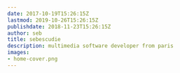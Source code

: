 ```yaml
---
date: 2017-10-19T15:26:15Z
lastmod: 2019-10-26T15:26:15Z
publishdate: 2018-11-23T15:26:15Z
author: seb
title: sebescudie
description: multimedia software developer from paris
images:
- home-cover.png
---
```


